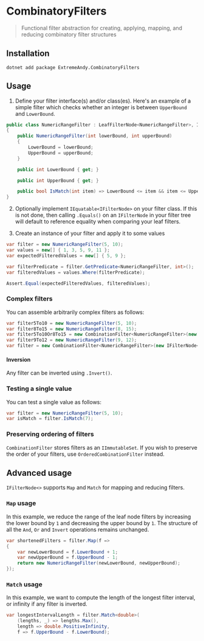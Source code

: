 # CombinatoryFilters

> Functional filter abstraction for creating, applying, mapping, and reducing combinatory filter structures

## Installation

```
dotnet add package ExtremeAndy.CombinatoryFilters
```

## Usage

1. Define your filter interface(s) and/or class(es). Here's an example of a simple filter which checks whether an integer is between `UpperBound` and `LowerBound`.

```csharp
public class NumericRangeFilter : LeafFilterNode<NumericRangeFilter>, IRealisableLeafFilterNode<int>
{
    public NumericRangeFilter(int lowerBound, int upperBound)
    {
        LowerBound = lowerBound;
        UpperBound = upperBound;
    }

    public int LowerBound { get; }

    public int UpperBound { get; }

    public bool IsMatch(int item) => LowerBound <= item && item <= UpperBound;
}
```

2. Optionally implement `IEquatable<IFilterNode>` on your filter class. If this is not done, then calling `.Equals()` on an `IFilterNode` in your filter tree will default to reference equality when comparing your leaf filters.

3. Create an instance of your filter and apply it to some values

```csharp
var filter = new NumericRangeFilter(5, 10);
var values = new[] { 1, 3, 5, 9, 11 };
var expectedFilteredValues = new[] { 5, 9 };

var filterPredicate = filter.GetPredicate<NumericRangeFilter, int>();
var filteredValues = values.Where(filterPredicate);

Assert.Equal(expectedFilteredValues, filteredValues);
```

### Complex filters

You can assemble arbitrarily complex filters as follows:

```csharp
var filter5To10 = new NumericRangeFilter(5, 10);
var filter8To15 = new NumericRangeFilter(8, 15);
var filter5To10Or8To15 = new CombinationFilter<NumericRangeFilter>(new[] { filter5To10, filter8To15 }, CombinationOperator.Or);
var filter9To12 = new NumericRangeFilter(9, 12);
var filter = new CombinationFilter<NumericRangeFilter>(new IFilterNode<NumericRangeFilter>[] { filter5To10Or8To15, filter9To12 }, CombinationOperator.And);
```

#### Inversion

Any filter can be inverted using `.Invert()`.

### Testing a single value

You can test a single value as follows:

```csharp
var filter = new NumericRangeFilter(5, 10);
var isMatch = filter.IsMatch(7);
```

### Preserving ordering of filters

`CombinationFilter` stores filters as an `IImmutableSet`. If you wish to preserve the order of your filters, use `OrderedCombinationFilter` instead.

## Advanced usage

`IFilterNode<>` supports `Map` and `Match` for mapping and reducing filters.

### `Map` usage

In this example, we reduce the range of the leaf node filters by increasing the lower bound by `1` and decreasing the upper bound by `1`. The structure of all the `And`, `Or` and `Invert` operations remains unchanged.

```csharp
var shortenedFilters = filter.Map(f =>
{
    var newLowerBound = f.LowerBound + 1;
    var newUpperBound = f.UpperBound - 1;
    return new NumericRangeFilter(newLowerBound, newUpperBound);
});
```

### `Match` usage

In this example, we want to compute the length of the longest filter interval, or infinity if any filter is inverted.

```csharp
var longestIntervalLength = filter.Match<double>(
    (lengths, _) => lengths.Max(),
    length => double.PositiveInfinity,
    f => f.UpperBound - f.LowerBound);
```

